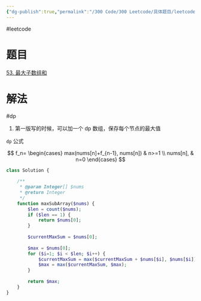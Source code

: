 ```yaml
---
{"dg-publish":true,"permalink":"/300 Code/300 Leetcode/具体题目/leetcode-53. 最大子数组和/","noteIcon":"","created":"2023-02-26T18:03:28+08:00","updated":"2024-02-28T22:25:00+08:00"}
---
```



#leetcode

# 题目

[53. 最大子数组和](https://leetcode-cn.com/problems/maximum-subarray/)

# 解法

#dp 
1. 第一版写的时候，可以加一个 dp 数组，保存每个节点的最大值

`dp` 公式

$$
f_n=
\begin{cases}
max(nums[n]+f_{n-1}, nums[n]) & n>=1 \\
nums[n], & n=0
\end{cases}
$$

```php
class Solution {
    
    /**
     * @param Integer[] $nums
     * @return Integer
     */
    function maxSubArray($nums) {
        $len = count($nums);
        if ($len == 1) {
            return $nums[0];
        }
        
        $currentMaxSum = $nums[0];
        
        $max = $nums[0];
        for ($i=1; $i < $len; $i++) {
            $currentMaxSum = max($currentMaxSum + $nums[$i], $nums[$i]);
            $max = max($currentMaxSum, $max);
        }
        
        return $max;
    }
}

```
